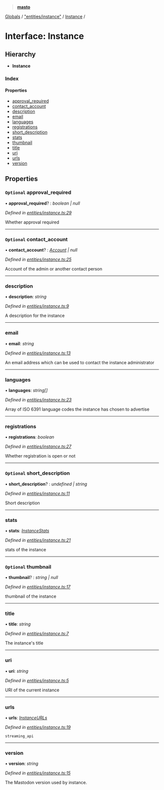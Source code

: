 > **[masto](../README.md)**

[Globals](../globals.md) / ["entities/instance"](../modules/_entities_instance_.md) / [Instance](_entities_instance_.instance.md) /

# Interface: Instance

## Hierarchy

* **Instance**

### Index

#### Properties

* [approval_required](_entities_instance_.instance.md#optional-approval_required)
* [contact_account](_entities_instance_.instance.md#optional-contact_account)
* [description](_entities_instance_.instance.md#description)
* [email](_entities_instance_.instance.md#email)
* [languages](_entities_instance_.instance.md#languages)
* [registrations](_entities_instance_.instance.md#registrations)
* [short_description](_entities_instance_.instance.md#optional-short_description)
* [stats](_entities_instance_.instance.md#stats)
* [thumbnail](_entities_instance_.instance.md#optional-thumbnail)
* [title](_entities_instance_.instance.md#title)
* [uri](_entities_instance_.instance.md#uri)
* [urls](_entities_instance_.instance.md#urls)
* [version](_entities_instance_.instance.md#version)

## Properties

### `Optional` approval_required

• **approval_required**? : *boolean | null*

*Defined in [entities/instance.ts:29](https://github.com/neet/masto.js/blob/aaa534e/src/entities/instance.ts#L29)*

Whether approval required

___

### `Optional` contact_account

• **contact_account**? : *[Account](_entities_account_.account.md) | null*

*Defined in [entities/instance.ts:25](https://github.com/neet/masto.js/blob/aaa534e/src/entities/instance.ts#L25)*

Account of the admin or another contact person

___

###  description

• **description**: *string*

*Defined in [entities/instance.ts:9](https://github.com/neet/masto.js/blob/aaa534e/src/entities/instance.ts#L9)*

A description for the instance

___

###  email

• **email**: *string*

*Defined in [entities/instance.ts:13](https://github.com/neet/masto.js/blob/aaa534e/src/entities/instance.ts#L13)*

An email address which can be used to contact the instance administrator

___

###  languages

• **languages**: *string[]*

*Defined in [entities/instance.ts:23](https://github.com/neet/masto.js/blob/aaa534e/src/entities/instance.ts#L23)*

Array of ISO 6391 language codes the instance has chosen to advertise

___

###  registrations

• **registrations**: *boolean*

*Defined in [entities/instance.ts:27](https://github.com/neet/masto.js/blob/aaa534e/src/entities/instance.ts#L27)*

Whether registration is open or not

___

### `Optional` short_description

• **short_description**? : *undefined | string*

*Defined in [entities/instance.ts:11](https://github.com/neet/masto.js/blob/aaa534e/src/entities/instance.ts#L11)*

Short description

___

###  stats

• **stats**: *[InstanceStats](_entities_instance_.instancestats.md)*

*Defined in [entities/instance.ts:21](https://github.com/neet/masto.js/blob/aaa534e/src/entities/instance.ts#L21)*

stats of the instance

___

### `Optional` thumbnail

• **thumbnail**? : *string | null*

*Defined in [entities/instance.ts:17](https://github.com/neet/masto.js/blob/aaa534e/src/entities/instance.ts#L17)*

thumbnail of the instance

___

###  title

• **title**: *string*

*Defined in [entities/instance.ts:7](https://github.com/neet/masto.js/blob/aaa534e/src/entities/instance.ts#L7)*

The instance's title

___

###  uri

• **uri**: *string*

*Defined in [entities/instance.ts:5](https://github.com/neet/masto.js/blob/aaa534e/src/entities/instance.ts#L5)*

URI of the current instance

___

###  urls

• **urls**: *[InstanceURLs](_entities_instance_.instanceurls.md)*

*Defined in [entities/instance.ts:19](https://github.com/neet/masto.js/blob/aaa534e/src/entities/instance.ts#L19)*

`streaming_api`

___

###  version

• **version**: *string*

*Defined in [entities/instance.ts:15](https://github.com/neet/masto.js/blob/aaa534e/src/entities/instance.ts#L15)*

The Mastodon version used by instance.